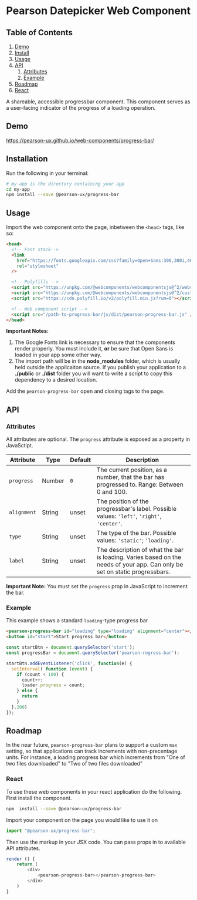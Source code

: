 # Pearson Datepicker Web Component

## Table of Contents

1. [Demo](#demo)
2. [Install](#install)
3. [Usage](#usage)
4. [API](#api)
   1. [Attributes](#api-attributes)
   2. [Example](#api-example)
5. [Roadmap](#roadmap)
6. [React](#react)

A shareable, accessible progressbar component. This component serves as a user-facing indicator of the progress of a loading operation.

<a name="demo"></a>

## Demo

https://pearson-ux.github.io/web-components/progress-bar/

<a name="install"></a>

## Installation

Run the following in your terminal:

```bash
# my-app is the directory containing your app
cd my-app
npm install --save @pearson-ux/progress-bar
```

<a name="usage"></a>

## Usage

Import the web component onto the page, inbetween the `<head>` tags, like so:

```html
<head>
  <!-- Font stack-->
  <link
    href="https://fonts.googleapis.com/css?family=Open+Sans:300,300i,400,400i,600,600i"
    rel="stylesheet"
  />

  <!-- Polyfills -->
  <script src="https://unpkg.com/@webcomponents/webcomponentsjs@^2/webcomponents-progress-bar.js"></script>
  <script src="https://unpkg.com/@webcomponents/webcomponentsjs@^2/custom-elements-es5-adapter.js"></script>
  <script src="https://cdn.polyfill.io/v2/polyfill.min.js?rum=0"></script>

  <!-- Web component script -->
  <script src="/path-to-progress-bar/js/dist/pearson-progress-bar.js" />
</head>
```

**Important Notes:**

1. The Google Fonts link is necessary to ensure that the components render properly. You must include it, **or** be sure that Open Sans is loaded in your app some other way.
2. The import path will be in the **node_modules** folder, which is usually held outside the applicaiton source. If you publish your application to a **./public** or **./dist** folder you will want to write a script to copy this dependency to a desired location.

Add the `pearson-progress-bar` open and closing tags to the page.

<a name="api"></a>

## API

<a name="api-attributes"></a>

### Attributes

All attributes are optional. The `progress` attribute is exposed as a property in JavaSctipt.

| Attribute   | Type   | Default | Description                                                                                  |
| ----------- | ------ | ------- | -------------------------------------------------------------------------------------------- |
| `progress`  | Number | `0`   | The current position, as a number, that the bar has progressed to. Range: Between 0 and 100. |
| `alignment` | String | unset   | The position of the progressbar's label. Possible values: `'left'`, `'right'`, `'center'`.   |
| `type`      | String | unset   | The type of the bar. Possible values: `'static'`; `'loading'`.                               |
| `label`     | String | unset   | The description of what the bar is loading. Varies based on the needs of your app. Can only be set on static progressbars.           |

**Important Note:** You must set the `progress` prop in JavaScript to increment the bar.

<a name="api-example"></a>

### Example

This example shows a standard `loading`-type progress bar

```html
<pearson-progress-bar id="loading" type="loading" alignment="center"></pearson-progress-bar>
<button id="start">Start progress bar</button>
```

```js
const startBtn = document.querySelector('start');
const progressBar = document.querySelector('pearson-rogress-bar');

startBtn.addEventListener('click', function(e) {
  setInterval( function (event) {
    if (count < 100) {
      count++;
      loader.progress = count;
    } else {
      return
    }
  },200)
});
```

<a name="roadmap"></a>

## Roadmap

In the near future, `pearson-progress-bar` plans to support a custom `max` setting, so that applications can track increments with non-precentage units. For instance, a loading progress bar which increments from "One of two files downloaded" to "Two of two files downloaded"

<a name="react"></a>

### React
To use these web components in your react application do the following.
First install the component.

```bash
npm  install --save @pearson-ux/progress-bar
```

Import your component on the page you would like to use it on

```js
import "@pearson-ux/progress-bar";
```
Then use the markup in your JSX code.  You can pass props in to available API attributes.

```js
render () {
	return (
		<div>
			<pearson-progress-bar></pearson-progress-bar>
		</div>
	)
}
```
